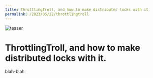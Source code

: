 ```yaml
---
title: ThrottlingTroll, and how to make distributed locks with it
permalink: /2023/05/22/throttlingtroll
---
```

![teaser](https://raw.githubusercontent.com/scale-tone/ThrottlingTroll/main/logo.png)
# ThrottlingTroll, and how to make distributed locks with it.

blah-blah
